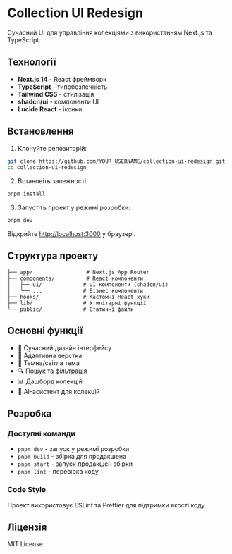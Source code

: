 # Collection UI Redesign

Сучасний UI для управління колекціями з використанням Next.js та TypeScript.

## Технології

- **Next.js 14** - React фреймворк
- **TypeScript** - типобезпечність
- **Tailwind CSS** - стилізація
- **shadcn/ui** - компоненти UI
- **Lucide React** - іконки

## Встановлення

1. Клонуйте репозиторій:
```bash
git clone https://github.com/YOUR_USERNAME/collection-ui-redesign.git
cd collection-ui-redesign
```

2. Встановіть залежності:
```bash
pnpm install
```

3. Запустіть проект у режимі розробки:
```bash
pnpm dev
```

Відкрийте [http://localhost:3000](http://localhost:3000) у браузері.

## Структура проекту

```
├── app/                 # Next.js App Router
├── components/          # React компоненти
│   ├── ui/             # UI компоненти (shadcn/ui)
│   └── ...             # Бізнес компоненти
├── hooks/              # Кастомні React хуки
├── lib/                # Утилітарні функції
└── public/             # Статичні файли
```

## Основні функції

- 🎨 Сучасний дизайн інтерфейсу
- 📱 Адаптивна верстка
- 🌙 Темна/світла тема
- 🔍 Пошук та фільтрація
- 📊 Дашборд колекцій
- 🤖 AI-асистент для колекцій

## Розробка

### Доступні команди

- `pnpm dev` - запуск у режимі розробки
- `pnpm build` - збірка для продакшена
- `pnpm start` - запуск продакшен збірки
- `pnpm lint` - перевірка коду

### Code Style

Проект використовує ESLint та Prettier для підтримки якості коду.

## Ліцензія

MIT License
